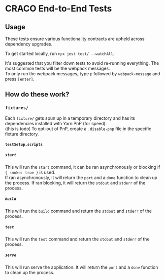 # CRACO End-to-End Tests

## Usage

These tests ensure various functionality contracts are upheld across dependency upgrades.

To get started locally, run `npx jest test/ --watchAll`.

It's suggested that you filter down tests to avoid re-running everything. The most common tests will be the webpack messages.<br>
To only run the webpack messages, type `p` followed by `webpack-message` and press `[enter]`.

## How do these work?

### `fixtures/`

Each `fixture/` gets spun up in a temporary directory and has its dependencies installed with Yarn PnP (for speed).<br> (this is todo)
To opt-out of PnP, create a `.disable-pnp` file in the specific fixture directory.

#### `testSetup.scripts`

##### `start`

This will run the `start` command, it can be ran asynchronously or blocking if `{ smoke: true }` is used.<br>
If ran asynchronously, it will return the `port` and a `done` function to clean up the process.
If ran blocking, it will return the `stdout` and `stderr` of the process.

##### `build`

This will run the `build` command and return the `stdout` and `stderr` of the process.

##### `test`

This will run the `test` command and return the `stdout` and `stderr` of the process.

##### `serve`

This will run serve the application.
It will return the `port` and a `done` function to clean up the process.
